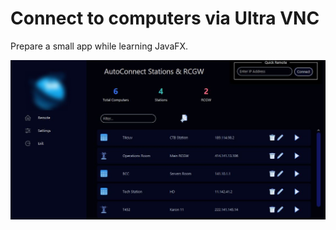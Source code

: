 # Connect to computers via Ultra VNC
Prepare a small app while learning JavaFX.

![screenshot-1](src/com/kerernor/autoconnect/images/screenshot-1.png)